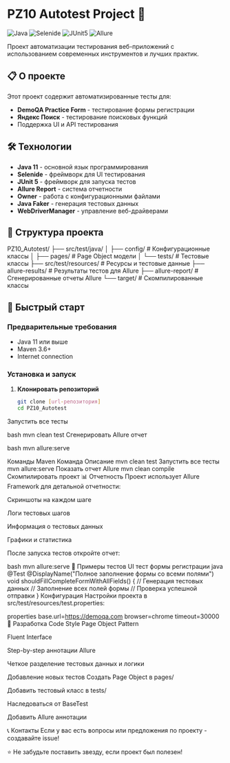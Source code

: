 # PZ10 Autotest Project 🚀

![Java](https://img.shields.io/badge/Java-11-orange)
![Selenide](https://img.shields.io/badge/Selenide-7.0.4-blue)
![JUnit5](https://img.shields.io/badge/JUnit5-5.10.0-green)
![Allure](https://img.shields.io/badge/Allure-2.24.0-red)

Проект автоматизации тестирования веб-приложений с использованием современных инструментов и лучших практик.

## 📋 О проекте

Этот проект содержит автоматизированные тесты для:
- **DemoQA Practice Form** - тестирование формы регистрации
- **Яндекс Поиск** - тестирование поисковых функций
- Поддержка UI и API тестирования

## 🛠 Технологии

- **Java 11** - основной язык программирования
- **Selenide** - фреймворк для UI тестирования
- **JUnit 5** - фреймворк для запуска тестов
- **Allure Report** - система отчетности
- **Owner** - работа с конфигурационными файлами
- **Java Faker** - генерация тестовых данных
- **WebDriverManager** - управление веб-драйверами

## 📁 Структура проекта
PZ10_Autotest/
├── src/test/java/
│ ├── config/ # Конфигурационные классы
│ ├── pages/ # Page Object модели
│ └── tests/ # Тестовые классы
├── src/test/resources/ # Ресурсы и тестовые данные
├── allure-results/ # Результаты тестов для Allure
├── allure-report/ # Сгенерированные отчеты Allure
└── target/ # Скомпилированные классы


## 🚀 Быстрый старт

### Предварительные требования
- Java 11 или выше
- Maven 3.6+
- Internet connection

### Установка и запуск

1. **Клонировать репозиторий**
   ```bash
   git clone [url-репозитория]
   cd PZ10_Autotest

Запустить все тесты

bash
mvn clean test
Сгенерировать Allure отчет

bash
mvn allure:serve

Команды Maven
Команда	Описание
mvn clean test	Запустить все тесты
mvn allure:serve	Показать отчет Allure
mvn clean compile	Скомпилировать проект
📊 Отчетность
Проект использует Allure Framework для детальной отчетности:

Скриншоты на каждом шаге

Логи тестовых шагов

Информация о тестовых данных

Графики и статистика

После запуска тестов откройте отчет:

bash
mvn allure:serve
🧪 Примеры тестов
UI тест формы регистрации
java
@Test
@DisplayName("Полное заполнение формы со всеми полями")
void shouldFillCompleteFormWithAllFields() {
// Генерация тестовых данных
// Заполнение всех полей формы
// Проверка успешной отправки
}
Конфигурация
Настройки проекта в src/test/resources/test.properties:

properties
base.url=https://demoqa.com
browser=chrome
timeout=30000
👥 Разработка
Code Style
Page Object Pattern

Fluent Interface

Step-by-step аннотации Allure

Четкое разделение тестовых данных и логики

Добавление новых тестов
Создать Page Object в pages/

Добавить тестовый класс в tests/

Наследоваться от BaseTest

Добавить Allure аннотации

📞 Контакты
Если у вас есть вопросы или предложения по проекту - создавайте issue!

⭐ Не забудьте поставить звезду, если проект был полезен!